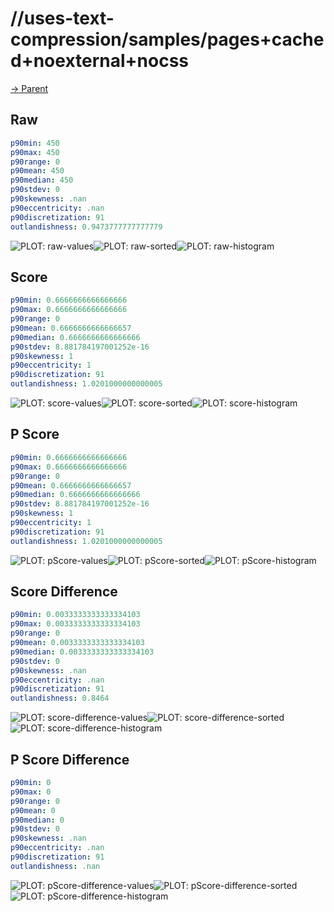 
# //uses-text-compression/samples/pages+cached+noexternal+nocss

[→ Parent](../..)


## Raw


```yaml
p90min: 450
p90max: 450
p90range: 0
p90mean: 450
p90median: 450
p90stdev: 0
p90skewness: .nan
p90eccentricity: .nan
p90discretization: 91
outlandishness: 0.9473777777777779

```

![PLOT: raw-values](./raw/values.svg)![PLOT: raw-sorted](./raw/sorted.svg)![PLOT: raw-histogram](./raw/histogram.svg)
## Score


```yaml
p90min: 0.6666666666666666
p90max: 0.6666666666666666
p90range: 0
p90mean: 0.6666666666666657
p90median: 0.6666666666666666
p90stdev: 8.881784197001252e-16
p90skewness: 1
p90eccentricity: 1
p90discretization: 91
outlandishness: 1.0201000000000005

```

![PLOT: score-values](./score/values.svg)![PLOT: score-sorted](./score/sorted.svg)![PLOT: score-histogram](./score/histogram.svg)
## P Score


```yaml
p90min: 0.6666666666666666
p90max: 0.6666666666666666
p90range: 0
p90mean: 0.6666666666666657
p90median: 0.6666666666666666
p90stdev: 8.881784197001252e-16
p90skewness: 1
p90eccentricity: 1
p90discretization: 91
outlandishness: 1.0201000000000005

```

![PLOT: pScore-values](./pScore/values.svg)![PLOT: pScore-sorted](./pScore/sorted.svg)![PLOT: pScore-histogram](./pScore/histogram.svg)
## Score Difference


```yaml
p90min: 0.0033333333333334103
p90max: 0.0033333333333334103
p90range: 0
p90mean: 0.0033333333333334103
p90median: 0.0033333333333334103
p90stdev: 0
p90skewness: .nan
p90eccentricity: .nan
p90discretization: 91
outlandishness: 0.8464

```

![PLOT: score-difference-values](./score-difference/values.svg)![PLOT: score-difference-sorted](./score-difference/sorted.svg)![PLOT: score-difference-histogram](./score-difference/histogram.svg)
## P Score Difference


```yaml
p90min: 0
p90max: 0
p90range: 0
p90mean: 0
p90median: 0
p90stdev: 0
p90skewness: .nan
p90eccentricity: .nan
p90discretization: 91
outlandishness: .nan

```

![PLOT: pScore-difference-values](./pScore-difference/values.svg)![PLOT: pScore-difference-sorted](./pScore-difference/sorted.svg)![PLOT: pScore-difference-histogram](./pScore-difference/histogram.svg)